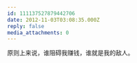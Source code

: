 ```yaml
---
id: 111137527879442706
date: 2012-11-03T03:08:35.000Z
reply: false
media_attachments: 0
---
```


原则上来说，谁阻碍我赚钱，谁就是我的敌人。

